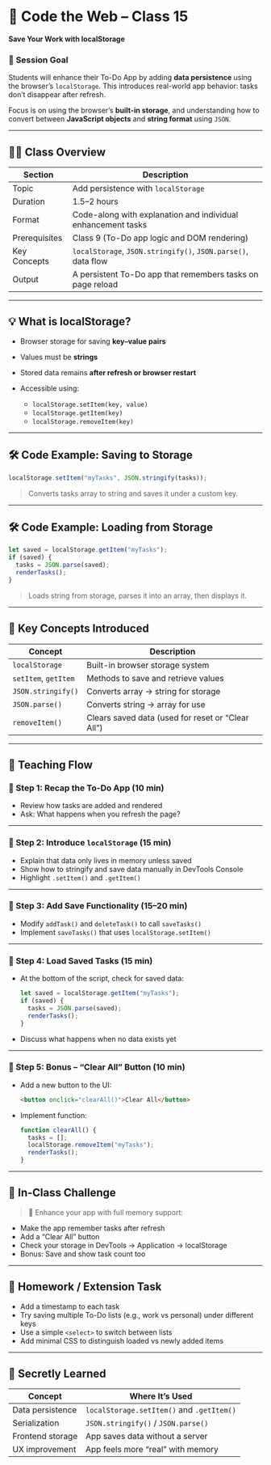 # 🏫 **Code the Web – Class 15**

**Save Your Work with localStorage**

### 🎯 **Session Goal**

Students will enhance their To-Do App by adding **data persistence** using the browser’s `localStorage`. This introduces real-world app behavior: tasks don’t disappear after refresh.

Focus is on using the browser’s **built-in storage**, and understanding how to convert between **JavaScript objects** and **string format** using `JSON`.

---

## 🧑‍🏫 **Class Overview**

| Section       | Description                                                   |
| ------------- | ------------------------------------------------------------- |
| Topic         | Add persistence with `localStorage`                           |
| Duration      | 1.5–2 hours                                                   |
| Format        | Code-along with explanation and individual enhancement tasks  |
| Prerequisites | Class 9 (To-Do app logic and DOM rendering)                   |
| Key Concepts  | `localStorage`, `JSON.stringify()`, `JSON.parse()`, data flow |
| Output        | A persistent To-Do app that remembers tasks on page reload    |

---

## 💡 **What is localStorage?**

* Browser storage for saving **key–value pairs**
* Values must be **strings**
* Stored data remains **after refresh or browser restart**
* Accessible using:

  * `localStorage.setItem(key, value)`
  * `localStorage.getItem(key)`
  * `localStorage.removeItem(key)`

---

## 🛠️ **Code Example: Saving to Storage**

```js
localStorage.setItem("myTasks", JSON.stringify(tasks));
```

> Converts tasks array to string and saves it under a custom key.

---

## 🛠️ **Code Example: Loading from Storage**

```js
let saved = localStorage.getItem("myTasks");
if (saved) {
  tasks = JSON.parse(saved);
  renderTasks();
}
```

> Loads string from storage, parses it into an array, then displays it.

---

## 📖 **Key Concepts Introduced**

| Concept              | Description                                       |
| -------------------- | ------------------------------------------------- |
| `localStorage`       | Built-in browser storage system                   |
| `setItem`, `getItem` | Methods to save and retrieve values               |
| `JSON.stringify()`   | Converts array → string for storage               |
| `JSON.parse()`       | Converts string → array for use                   |
| `removeItem()`       | Clears saved data (used for reset or “Clear All”) |

---

## 🧭 **Teaching Flow**

### 🔹 Step 1: Recap the To-Do App (10 min)

* Review how tasks are added and rendered
* Ask: What happens when you refresh the page?

---

### 🔹 Step 2: Introduce `localStorage` (15 min)

* Explain that data only lives in memory unless saved
* Show how to stringify and save data manually in DevTools Console
* Highlight `.setItem()` and `.getItem()`

---

### 🔹 Step 3: Add Save Functionality (15–20 min)

* Modify `addTask()` and `deleteTask()` to call `saveTasks()`
* Implement `saveTasks()` that uses `localStorage.setItem()`

---

### 🔹 Step 4: Load Saved Tasks (15 min)

* At the bottom of the script, check for saved data:

  ```js
  let saved = localStorage.getItem("myTasks");
  if (saved) {
    tasks = JSON.parse(saved);
    renderTasks();
  }
  ```

* Discuss what happens when no data exists yet

---

### 🔹 Step 5: Bonus – “Clear All” Button (10 min)

* Add a new button to the UI:

  ```html
  <button onclick="clearAll()">Clear All</button>
  ```

* Implement function:

  ```js
  function clearAll() {
    tasks = [];
    localStorage.removeItem("myTasks");
    renderTasks();
  }
  ```

---

## 🧪 **In-Class Challenge**

> 🎯 Enhance your app with full memory support:

* Make the app remember tasks after refresh
* Add a “Clear All” button
* Check your storage in DevTools → Application → localStorage
* Bonus: Save and show task count too

---

## 📝 **Homework / Extension Task**

* Add a timestamp to each task
* Try saving multiple To-Do lists (e.g., work vs personal) under different keys
* Use a simple `<select>` to switch between lists
* Add minimal CSS to distinguish loaded vs newly added items

---

## 🧠 **Secretly Learned**

| Concept          | Where It’s Used                           |
| ---------------- | ----------------------------------------- |
| Data persistence | `localStorage.setItem()` and `.getItem()` |
| Serialization    | `JSON.stringify()` / `JSON.parse()`       |
| Frontend storage | App saves data without a server           |
| UX improvement   | App feels more “real” with memory         |
